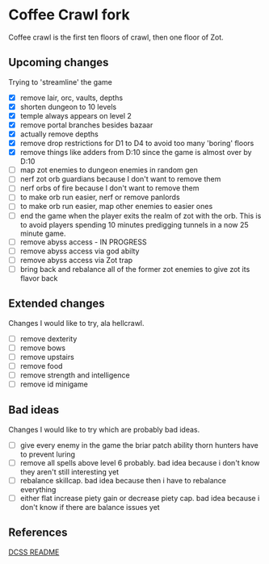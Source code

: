 # Coffee Crawl fork

Coffee crawl is the first ten floors of crawl, then one floor of Zot.

## Upcoming changes

Trying to 'streamline' the game

- [x] remove lair, orc, vaults, depths
- [x] shorten dungeon to 10 levels
- [x] temple always appears on level 2
- [x] remove portal branches besides bazaar
- [x] actually remove depths
- [x] remove drop restrictions for D1 to D4 to avoid too many 'boring' floors
- [x] remove things like adders from D:10 since the game is almost over by D:10
- [ ] map zot enemies to dungeon enemies in random gen
- [ ] nerf zot orb guardians because I don't want to remove them
- [ ] nerf orbs of fire because I don't want to remove them
- [ ] to make orb run easier, nerf or remove panlords
- [ ] to make orb run easier, map other enemies to easier ones
- [ ] end the game when the player exits the realm of zot with the orb. This is to avoid players spending 10 minutes predigging tunnels in a now 25 minute game.
- [ ] remove abyss access - IN PROGRESS
- [ ] remove abyss access via god abilty
- [ ] remove abyss access via Zot trap
- [ ] bring back and rebalance all of the former zot enemies to give zot its flavor back

## Extended changes

Changes I would like to try, ala hellcrawl.

- [ ] remove dexterity
- [ ] remove bows
- [ ] remove upstairs
- [ ] remove food
- [ ] remove strength and intelligence
- [ ] remove id minigame

## Bad ideas

Changes I would like to try which are probably bad ideas.

- [ ] give every enemy in the game the briar patch ability thorn hunters have to prevent luring
- [ ] remove all spells above level 6 probably. bad idea because i don't know they aren't still interesting yet
- [ ] rebalance skillcap. bad idea because then i have to rebalance everything
- [ ] either flat increase piety gain or decrease piety cap. bad idea because i don't know if there are balance issues yet

## References

[DCSS README](https://github.com/crawl/crawl)
